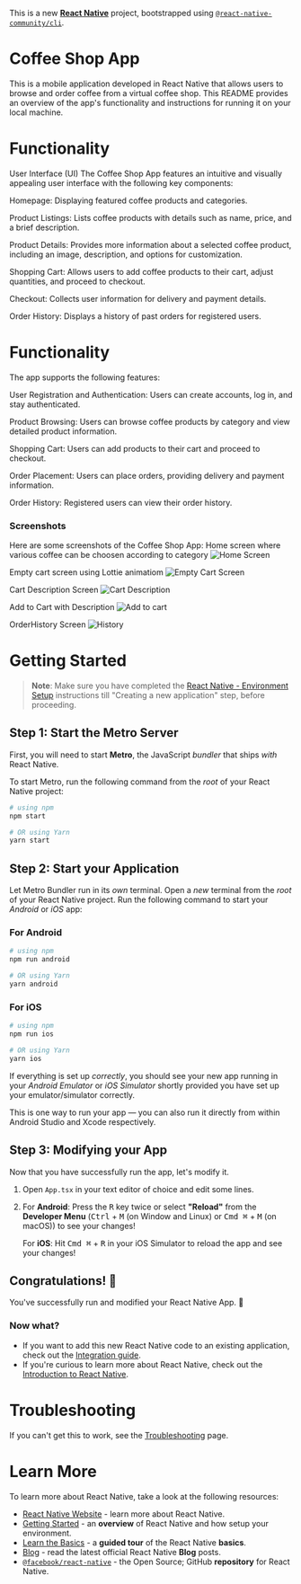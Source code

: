 This is a new [**React Native**](https://reactnative.dev) project, bootstrapped using [`@react-native-community/cli`](https://github.com/react-native-community/cli).
# Coffee Shop App
This is a mobile application developed in React Native that allows users to browse and order coffee from a virtual coffee shop. This README provides an overview of the app's functionality and instructions for running it on your local machine.
# Functionality
User Interface (UI)
The Coffee Shop App features an intuitive and visually appealing user interface with the following key components:

Homepage: Displaying featured coffee products and categories.

Product Listings: Lists coffee products with details such as name, price, and a brief description.

Product Details: Provides more information about a selected coffee product, including an image, description, and options for customization.

Shopping Cart: Allows users to add coffee products to their cart, adjust quantities, and proceed to checkout.

Checkout: Collects user information for delivery and payment details.

Order History: Displays a history of past orders for registered users.
# Functionality
The app supports the following features:

User Registration and Authentication: Users can create accounts, log in, and stay authenticated.

Product Browsing: Users can browse coffee products by category and view detailed product information.

Shopping Cart: Users can add products to their cart and proceed to checkout.

Order Placement: Users can place orders, providing delivery and payment information.

Order History: Registered users can view their order history.

### Screenshots

Here are some screenshots of the Coffee Shop App:
Home screen where various coffee can be choosen according to category
![Home Screen](https://github.com/salmoon7/Coffee-App-Shop/commit/143d39fcd8f4669742b96916bc1df4635984f8cd)

Empty cart screen using Lottie animatiom
![Empty Cart Screen](https://github.com/salmoon7/Coffee-App-Shop/blob/main/Screenshot_20231029-010410.png) 

Cart Description Screen 
![Cart Description](https://github.com/salmoon7/Coffee-App-Shop/blob/main/Screenshot_20231029-010442.png)

Add to Cart with Description
![Add to cart](https://github.com/salmoon7/Coffee-App-Shop/blob/main/Screenshot_20231029-010456.png)

OrderHistory Screen
![History](https://github.com/salmoon7/Coffee-App-Shop/blob/main/Screenshot_20231029-010533.png)






# Getting Started

>**Note**: Make sure you have completed the [React Native - Environment Setup](https://reactnative.dev/docs/environment-setup) instructions till "Creating a new application" step, before proceeding.

## Step 1: Start the Metro Server

First, you will need to start **Metro**, the JavaScript _bundler_ that ships _with_ React Native.

To start Metro, run the following command from the _root_ of your React Native project:

```bash
# using npm
npm start

# OR using Yarn
yarn start
```

## Step 2: Start your Application

Let Metro Bundler run in its _own_ terminal. Open a _new_ terminal from the _root_ of your React Native project. Run the following command to start your _Android_ or _iOS_ app:

### For Android

```bash
# using npm
npm run android

# OR using Yarn
yarn android
```

### For iOS

```bash
# using npm
npm run ios

# OR using Yarn
yarn ios
```

If everything is set up _correctly_, you should see your new app running in your _Android Emulator_ or _iOS Simulator_ shortly provided you have set up your emulator/simulator correctly.

This is one way to run your app — you can also run it directly from within Android Studio and Xcode respectively.

## Step 3: Modifying your App

Now that you have successfully run the app, let's modify it.

1. Open `App.tsx` in your text editor of choice and edit some lines.
2. For **Android**: Press the <kbd>R</kbd> key twice or select **"Reload"** from the **Developer Menu** (<kbd>Ctrl</kbd> + <kbd>M</kbd> (on Window and Linux) or <kbd>Cmd ⌘</kbd> + <kbd>M</kbd> (on macOS)) to see your changes!

   For **iOS**: Hit <kbd>Cmd ⌘</kbd> + <kbd>R</kbd> in your iOS Simulator to reload the app and see your changes!

## Congratulations! :tada:

You've successfully run and modified your React Native App. :partying_face:

### Now what?

- If you want to add this new React Native code to an existing application, check out the [Integration guide](https://reactnative.dev/docs/integration-with-existing-apps).
- If you're curious to learn more about React Native, check out the [Introduction to React Native](https://reactnative.dev/docs/getting-started).

# Troubleshooting

If you can't get this to work, see the [Troubleshooting](https://reactnative.dev/docs/troubleshooting) page.

# Learn More

To learn more about React Native, take a look at the following resources:

- [React Native Website](https://reactnative.dev) - learn more about React Native.
- [Getting Started](https://reactnative.dev/docs/environment-setup) - an **overview** of React Native and how setup your environment.
- [Learn the Basics](https://reactnative.dev/docs/getting-started) - a **guided tour** of the React Native **basics**.
- [Blog](https://reactnative.dev/blog) - read the latest official React Native **Blog** posts.
- [`@facebook/react-native`](https://github.com/facebook/react-native) - the Open Source; GitHub **repository** for React Native.

